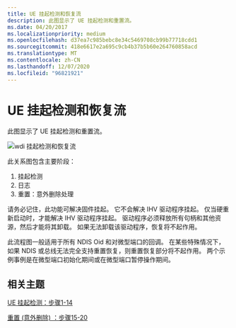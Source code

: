 ```yaml
---
title: UE 挂起检测和恢复流
description: 此图显示了 UE 挂起检测和重置流。
ms.date: 04/20/2017
ms.localizationpriority: medium
ms.openlocfilehash: d37ea7c985bebc8e34c5469708cb99b77718cdd1
ms.sourcegitcommit: 418e6617e2a695c9cb4b37b5b60e264760858acd
ms.translationtype: MT
ms.contentlocale: zh-CN
ms.lasthandoff: 12/07/2020
ms.locfileid: "96821921"
---
```

# <a name="ue-hang-detection-and-recovery-flow"></a>UE 挂起检测和恢复流


此图显示了 UE 挂起检测和重置流。

![wdi 挂起检测和恢复流](images/wdi-hang-detection-recovery-flow.png)

此关系图包含主要阶段：

1.  挂起检测
2.  日志
3.  重置：意外删除处理

请务必记住，此功能可解决固件挂起。 它不会解决 IHV 驱动程序挂起。 仅当硬重新启动时，才能解决 IHV 驱动程序挂起。 驱动程序必须释放所有句柄和其他资源，然后才能将其卸载。 如果无法卸载该驱动程序，恢复将不起作用。

此流程图一般适用于所有 NDIS Oid 和对微型端口的回调。 在某些特殊情况下，如果 NDIS 或总线无法完全支持重置恢复，则重置恢复部分将不起作用。 两个示例事例是在微型端口初始化期间或在微型端口暂停操作期间。

## <a name="related-topics"></a>相关主题


[UE 挂起检测：步骤1-14](wdi-ue-hang-detection--step-1-to-step-14.md)

[重置 (意外删除) ：步骤15-20](wdi-reset--surprise-remove---steps-15-20.md)

 

 






